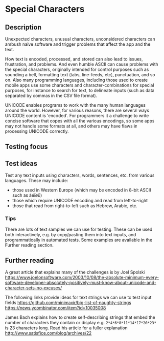 # Special Characters
## Description
Unexpected characters, unusual characters, unconsidered characters can ambush naive software and trigger problems that affect the app and the text.

How text is encoded, processed, and stored can also lead to issues, frustration, and problems. And even humble ASCII can cause problems with the special characters, originally intended for control purposes such as sounding a bell, formatting text (tabs, line-feeds, etc), punctuation, and so on. Also many programming languages, including those used to create mobile apps use some characters and character-combinations for special purposes, for instance to search for text, to delineate inputs (such as data separated by commas in the CSV file format).  

UNICODE enables programs to work with the many human languages around the world. However, for various reasons, there are several ways UNICODE content is 'encoded'. For programmers it a challenge to write concise software that copes with all the various encodings, so some apps may not handle some formats at all, and others may have flaws in processing UNICODE correctly.
## Testing focus
## Test ideas
Test any text inputs using characters, words, sentences, etc. from various languages. These may include:

* those used in Western Europe (which may be encoded in 8-bit ASCII such as àéïøū)
* those which require UNICODE encoding and read from left-to-right
* those that read from right-to-left such as Hebrew, Arabic, etc.

### Tips
There are lots of text samples we can use for testing. These can be used both interactively, e.g. by copy/pasting them into text inputs, and programmatically in automated tests. Some examples are available in the Further reading section.
## Further reading
A great article that explains many of the challenges is by Joel Spolski <https://www.joelonsoftware.com/2003/10/08/the-absolute-minimum-every-software-developer-absolutely-positively-must-know-about-unicode-and-character-sets-no-excuses/>

The following links provide ideas for text strings we can use to test input fields
<https://github.com/minimaxir/big-list-of-naughty-strings>
<https://news.ycombinator.com/item?id=10035008>

James Bach explains how to create self-describing strings that embed the number of characters they contain or display e.g. `2*4*6*8*11*14*17*20*23*` is 23 characters long. Read his article for a fuller explanation <http://www.satisfice.com/blog/archives/22>
